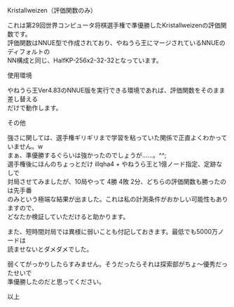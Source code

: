 Kristallweizen（評価関数のみ）  
  
これは第29回世界コンピュータ将棋選手権で準優勝したKristallweizenの評価関数です。  
評価関数はNNUE型で作成されており、やねうら王にマージされているNNUEのディフォルトの  
NN構成と同じ、HalfKP-256x2-32-32となっています。  
  
使用環境  
  
やねうら王Ver4.83のNNUE版を実行できる環境であれば、評価関数をそのまま差し替える  
だけで動作します。  
  
その他  
  
強さに関しては、選手権ギリギリまで学習を粘っていた関係で正直よくわかっていません。w  
まぁ、準優勝するぐらいは強かったのでしょうが……。^^;  
選手権後にほんのちょっとだけ illqha4 + やねうら王と1億ノード指定、定跡なしで  
対局させてみましたが、10局やって 4勝 4敗 2分、どちらの評価関数も勝ったのは先手番  
のみという極端な結果が出ました。これは私の計測条件がおかしい可能性もありますので、  
どなたか検証していただけると助かります。  

また、短時間対局では異様に弱いことも付記しておきます。最低でも5000万ノードは  
読ませないとダメダメでした。  
  
弱くてがっかりしたらすみません。そうだったらそれは探索部がちょ～優秀だったせいで  
準優勝したのだと思ってください。  

以上  
